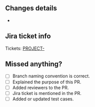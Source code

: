## Changes details

-

## Jira ticket info

Tickets: [PROJECT-](https://jira.com/browse/PROJECT-)

## Missed anything?

- [ ] Branch naming convention is correct.
- [ ] Explained the purpose of this PR.
- [ ] Added reviewers to the PR.
- [ ] Jira ticket is mentioned in the PR.
- [ ] Added or updated test cases.